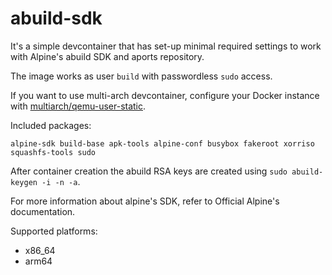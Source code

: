 # abuild-sdk

It's a simple devcontainer that has set-up minimal required settings to work with Alpine's abuild SDK and aports repository.

The image works as user `build` with passwordless `sudo` access.

If you want to use multi-arch devcontainer, configure your Docker instance with [multiarch/qemu-user-static](https://github.com/multiarch/qemu-user-static).

Included packages:

```
alpine-sdk build-base apk-tools alpine-conf busybox fakeroot xorriso squashfs-tools sudo
```

After container creation the abuild RSA keys are created using `sudo abuild-keygen -i -n -a`.

For more information about alpine's SDK, refer to Official Alpine's documentation.

Supported platforms:
* x86_64
* arm64